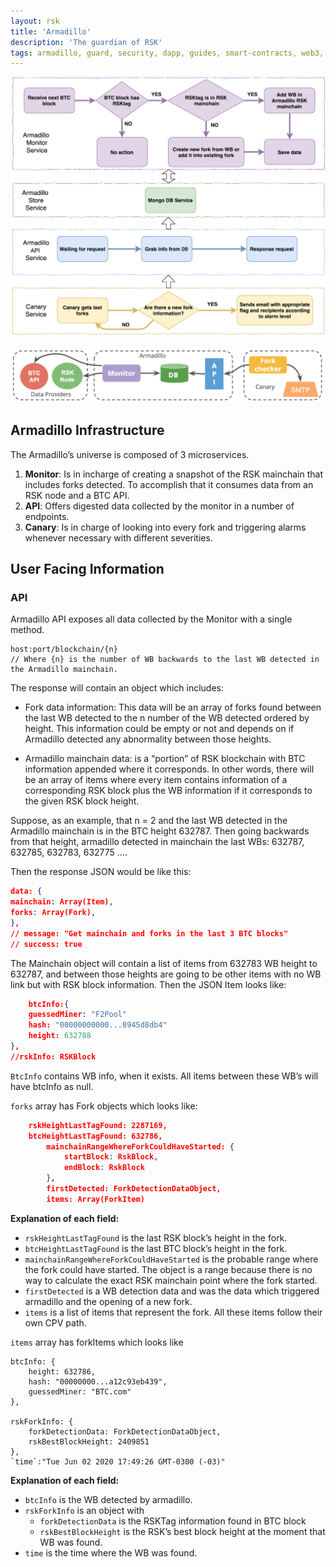 ```yaml
---
layout: rsk
title: 'Armadillo'
description: 'The guardian of RSK'
tags: armadillo, guard, security, dapp, guides, smart-contracts, web3, bitcoin, rsk, peer-to-peer, merged-mining, blockchain
---
```


![Armadillo Workflow](/assets/img/guides/armadillo/armadillo-workflow.png)

![Armadillo Workflow 2](/assets/img/guides/armadillo/armadillo-workflow-2.png)

## Armadillo Infrastructure

The Armadillo’s universe is composed of 3 microservices.
1. **Monitor**: Is in incharge of creating a snapshot of the RSK mainchain that includes forks detected. To accomplish that it consumes data from an RSK node and a BTC API.
2. **API**: Offers digested data collected by the monitor in a number of endpoints.
3. **Canary**: Is in charge of looking into every fork and triggering alarms whenever necessary with different severities.

## User Facing Information

### API

Armadillo API exposes all data collected by the Monitor with a single method. 

```shell
host:port/blockchain/{n}
// Where {n} is the number of WB backwards to the last WB detected in the Armadillo mainchain.
```

The response will contain an object which includes:

- Fork data information: This data will be an array of forks found between the last WB detected to the n number of the WB detected ordered by height. 
This information could be empty or not and depends on if Armadillo detected any abnormality between those heights.

- Armadillo mainchain data: is a “portion” of RSK blockchain with BTC information appended where it corresponds. 
In other words, there will be an array of items where every item contains information of a corresponding RSK block plus the WB information if it corresponds to the given RSK block height.

Suppose, as an example, that n = 2 and the last WB detected in the Armadillo mainchain is in the BTC height 632787. 
Then going backwards from that height, 
armadillo detected in mainchain the last WBs: 632787, 632785, 632783, 632775 ….  

Then the response JSON would be like this:

```json
data: {
mainchain: Array(Item),
forks: Array(Fork),
},
// message: "Get mainchain and forks in the last 3 BTC blocks"
// success: true
```

The Mainchain object will contain a list of items from 632783 WB height to 632787, 
and between those heights are going to be other items with no WB link but with RSK block information. 
Then the JSON Item looks like:

```json
    btcInfo:{
    guessedMiner: "F2Pool"
    hash: "00000000000...8945d8db4"
    height: 632788
},
//rskInfo: RSKBlock
```

`BtcInfo` contains WB info, when it exists. 
All items between these WB’s will have btcInfo  as null. 

`forks` array has Fork objects which looks like:

```json
    rskHeightLastTagFound: 2287169,
	btcHeightLastTagFound: 632786,
        mainchainRangeWhereForkCouldHaveStarted: {
            startBlock: RskBlock,
            endBlock: RskBlock
        },
		firstDetected: ForkDetectionDataObject,
        items: Array(ForkItem)
```

**Explanation of each field:**

- `rskHeightLastTagFound` is the last RSK block’s height in the fork.
- `btcHeightLastTagFound` is the last BTC block’s height in the fork.
- `mainchainRangeWhereForkCouldHaveStarted` is the probable range where the fork could have started. The object is a range because there is no way to calculate the exact RSK mainchain point where the fork started.
- `firstDetected` is a WB detection data and was the data which triggered armadillo and the opening of a new fork.
- `items` is a list of items that represent the fork. All these items follow their own CPV path.

`items` array has forkItems which looks like

```
btcInfo: {
    height: 632786, 
    hash: "00000000...a12c93eb439",
    guessedMiner: "BTC.com"
},

rskForkInfo: {
    forkDetectionData: ForkDetectionDataObject,
    rskBestBlockHeight: 2409851
},
`time`:"Tue Jun 02 2020 17:49:26 GMT-0300 (-03)"
```

**Explanation of each field:**
- `btcInfo` is the WB detected by armadillo.
- `rskForkInfo` is an object with 
    -  `forkDetectionData` is the RSKTag information found in BTC block
    - `rskBestBlockHeight` is the RSK’s best block height at the moment that WB was found.
- `time` is the time where the WB was found.


